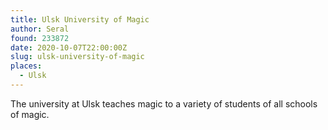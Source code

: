 ```yaml
---
title: Ulsk University of Magic
author: Seral
found: 233872
date: 2020-10-07T22:00:00Z
slug: ulsk-university-of-magic
places:
  - Ulsk
---
```


The university at Ulsk teaches magic to a variety of students of all schools of magic.
